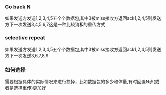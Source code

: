 

### Go back N
如果发送方发送1,2,3,4,5五个个数据包,其中3被miss接收方返回ack1,2,4,5则发送方下一次发送3,4,5,6,7这是一种比较消极的重传方式



### selective repeat
如果发送方发送1,2,3,4,5五个个数据包,其中3被miss接收方返回ack1,2,4,5则发送方下一次发送3,6,7,8,9



### 如何选择
需要根据具体的实际情况来进行抉择，比如数据包的多少和体量,有时回退N步(或者是选择重传)更加好